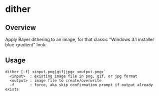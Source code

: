 # dither

## Overview

Apply Bayer dithering to an image, for that classic "Windows 3.1 installer blue-gradient" look.

## Usage

```text
dither [-f] <input.png|gif|jpg> <output.png>`
  <input>  : existing image file in png, gif, or jpg format
  <output> : image file to create/overwrite
  -f       : force, aka skip confirmation prompt if output already exists
```
